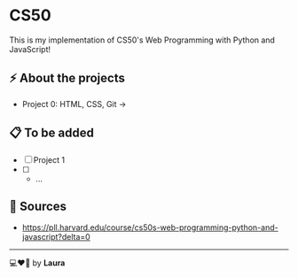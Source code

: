 # CS50

This is my implementation of CS50's Web Programming with Python and JavaScript!

## ⚡ About the projects
- Project 0: HTML, CSS, Git -> 

## 📋 To be added

  - [ ] Project 1
  - [ ] - ...

## 📃 Sources
- https://pll.harvard.edu/course/cs50s-web-programming-python-and-javascript?delta=0

---

💻❤🍲 by **Laura**

